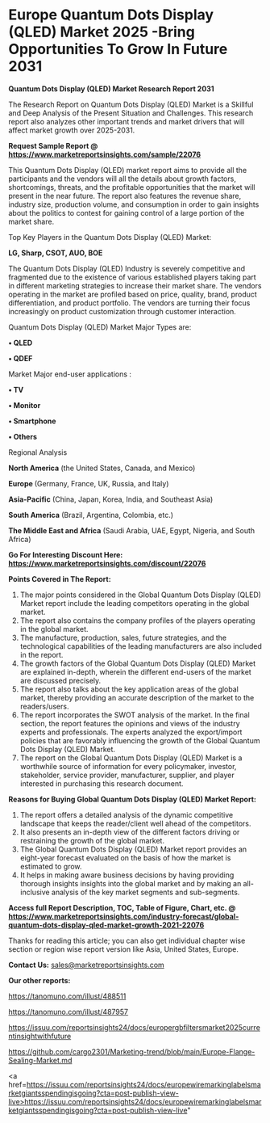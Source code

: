 # Europe Quantum Dots Display (QLED) Market 2025 -Bring Opportunities To Grow In Future 2031

<strong>Quantum Dots Display (QLED) Market Research Report 2031</strong>

The Research Report on Quantum Dots Display (QLED) Market is a Skillful and Deep Analysis of the Present Situation and Challenges. This research report also analyzes other important trends and market drivers that will affect market growth over 2025-2031.

<strong>Request Sample Report @ <a href=https://www.marketreportsinsights.com/sample/22076>https://www.marketreportsinsights.com/sample/22076</a></strong>

This Quantum Dots Display (QLED) market report aims to provide all the participants and the vendors will all the details about growth factors, shortcomings, threats, and the profitable opportunities that the market will present in the near future. The report also features the revenue share, industry size, production volume, and consumption in order to gain insights about the politics to contest for gaining control of a large portion of the market share.

Top Key Players in the Quantum Dots Display (QLED) Market:

<strong>LG, Sharp, CSOT, AUO, BOE</strong>

The Quantum Dots Display (QLED) Industry is severely competitive and fragmented due to the existence of various established players taking part in different marketing strategies to increase their market share. The vendors operating in the market are profiled based on price, quality, brand, product differentiation, and product portfolio. The vendors are turning their focus increasingly on product customization through customer interaction.

Quantum Dots Display (QLED) Market Major Types are:

<strong>• QLED

• QDEF</strong>

Market Major end-user applications :

<strong>• TV

• Monitor 

• Smartphone 

• Others</strong>

Regional Analysis

</u><strong><b>North America</b></strong> (the United States, Canada, and Mexico)

<strong><b>Europe </b></strong>(Germany, France, UK, Russia, and Italy)

<strong><b>Asia-Pacific</b></strong> (China, Japan, Korea, India, and Southeast Asia)

<strong><b>South America</b></strong> (Brazil, Argentina, Colombia, etc.)

<strong><b>The Middle East and Africa</b></strong> (Saudi Arabia, UAE, Egypt, Nigeria, and South Africa)

<strong>Go For Interesting Discount Here: <a href=https://www.marketreportsinsights.com/discount/22076>https://www.marketreportsinsights.com/discount/22076</a></strong>

<strong>Points Covered in The Report:</strong>
<ol>
  <li>The major points considered in the Global Quantum Dots Display (QLED) Market report include the leading competitors operating in the global market.</li>
  <li>The report also contains the company profiles of the players operating in the global market.</li>
  <li>The manufacture, production, sales, future strategies, and the technological capabilities of the leading manufacturers are also included in the report.</li>
  <li>The growth factors of the Global Quantum Dots Display (QLED) Market are explained in-depth, wherein the different end-users of the market are discussed precisely.</li>
  <li>The report also talks about the key application areas of the global market, thereby providing an accurate description of the market to the readers/users.</li>
  <li>The report incorporates the SWOT analysis of the market. In the final section, the report features the opinions and views of the industry experts and professionals. The experts analyzed the export/import policies that are favorably influencing the growth of the Global Quantum Dots Display (QLED) Market.</li>
  <li>The report on the Global Quantum Dots Display (QLED) Market is a worthwhile source of information for every policymaker, investor, stakeholder, service provider, manufacturer, supplier, and player interested in purchasing this research document.</li>
</ol>
<strong>Reasons for Buying Global Quantum Dots Display (QLED) Market Report:</strong>

<ol>
  <li>The report offers a detailed analysis of the dynamic competitive landscape that keeps the reader/client well ahead of the competitors.</li>
  <li>It also presents an in-depth view of the different factors driving or restraining the growth of the global market.</li>
  <li>The Global Quantum Dots Display (QLED) Market report provides an eight-year forecast evaluated on the basis of how the market is estimated to grow.</li>
  <li>It helps in making aware business decisions by having providing thorough insights insights into the global market and by making an all-inclusive analysis of the key market segments and sub-segments.</li>
</ol>
<strong>Access full Report Description, TOC, Table of Figure, Chart, etc. @ <a href=https://www.marketreportsinsights.com/industry-forecast/global-quantum-dots-display-qled-market-growth-2021-22076>https://www.marketreportsinsights.com/industry-forecast/global-quantum-dots-display-qled-market-growth-2021-22076</a></strong>


Thanks for reading this article; you can also get individual chapter wise section or region wise report version like Asia, United States, Europe.

<strong>Contact Us:</strong>
sales@marketreportsinsights.com

<strong>Our other reports:</strong>

<a href=https://tanomuno.com/illust/488511>https://tanomuno.com/illust/488511</a>

<a href=https://tanomuno.com/illust/487957>https://tanomuno.com/illust/487957</a>

<a href=https://issuu.com/reportsinsights24/docs/europergbfiltersmarket2025currentinsightwithfuture>https://issuu.com/reportsinsights24/docs/europergbfiltersmarket2025currentinsightwithfuture</a>

<a href=https://github.com/cargo2301/Marketing-trend/blob/main/Europe-Flange-Sealing-Market.md>https://github.com/cargo2301/Marketing-trend/blob/main/Europe-Flange-Sealing-Market.md</a>

<a href=https://issuu.com/reportsinsights24/docs/europewiremarkinglabelsmarketgiantsspendingisgoing?cta=post-publish-view-live>https://issuu.com/reportsinsights24/docs/europewiremarkinglabelsmarketgiantsspendingisgoing?cta=post-publish-view-live</a>"
